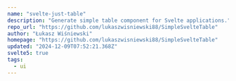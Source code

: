 ```yaml
---
name: "svelte-just-table"
description: "Generate simple table component for Svelte applications."
repo_url: "https://github.com/lukaszwisniewski88/SimpleSvelteTable"
author: "Łukasz Wiśniewski"
homepage: "https://github.com/lukaszwisniewski88/SimpleSvelteTable"
updated: "2024-12-09T07:52:21.368Z"
svelte5: true
tags: 
  - ui
---
```

